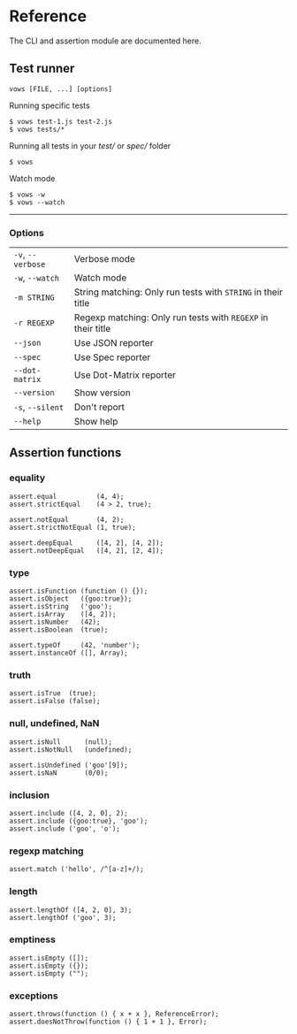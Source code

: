 Reference
=========

The CLI and assertion module are documented here.

Test runner
-----------

    vows [FILE, ...] [options]

Running specific tests

    $ vows test-1.js test-2.js
    $ vows tests/*

Running all tests in your *test/* or *spec/* folder

    $ vows

Watch mode

    $ vows -w
    $ vows --watch

---

### Options #

<table cellspacing="10">
  <tr>
    <td><code>-v</code>, <code>--verbose</code></td>
    <td>Verbose mode</td>
  </tr>
  <tr>
    <td><code>-w</code>, <code>--watch</code></td>
    <td>Watch mode</td>
  </tr>
  <tr>
    <td><code>-m STRING</code></td>
    <td>String matching: Only run tests with <code>STRING</code> in their title</td>
  </tr>
  <tr>
    <td><code>-r REGEXP</code></td>
    <td>Regexp matching: Only run tests with <code>REGEXP</code> in their title</td>
  </tr>
  <tr>
    <td><code>--json</code></td>
    <td>Use JSON reporter</td>
  </tr>
  <tr>
    <td><code>--spec</code></td>
    <td>Use Spec reporter</td>
  </tr>
  <tr>
    <td><code>--dot-matrix</code></td>
    <td>Use Dot-Matrix reporter</td>
  </tr>
  <!-- <tr> -->
  <!--   <td><code>-no-color</code></td> -->
  <!--   <td>Don't use terminal colors</td> -->
  <!-- </tr> -->
  <tr>
    <td><code>--version</code></td>
    <td>Show version</td>
  </tr>
  <tr>
    <td><code>-s</code>, <code>--silent</code></td>
    <td>Don't report</td>
  </tr>
  <tr>
    <td><code>--help</code></td>
    <td>Show help</td>
  </tr>
</table>

Assertion functions
-------------------

### equality #

    assert.equal          (4, 4);
    assert.strictEqual    (4 > 2, true);

    assert.notEqual       (4, 2);
    assert.strictNotEqual (1, true);

    assert.deepEqual      ([4, 2], [4, 2]);
    assert.notDeepEqual   ([4, 2], [2, 4]);

### type #

    assert.isFunction (function () {});
    assert.isObject   ({goo:true});
    assert.isString   ('goo');
    assert.isArray    ([4, 2]);
    assert.isNumber   (42);
    assert.isBoolean  (true);

    assert.typeOf     (42, 'number');
    assert.instanceOf ([], Array);

### truth #

    assert.isTrue  (true);
    assert.isFalse (false);

### null, undefined, NaN #

    assert.isNull      (null);
    assert.isNotNull   (undefined);

    assert.isUndefined ('goo'[9]);
    assert.isNaN       (0/0);

### inclusion #

    assert.include ([4, 2, 0], 2);
    assert.include ({goo:true}, 'goo');
    assert.include ('goo', 'o');

### regexp matching #

    assert.match ('hello', /^[a-z]+/);

### length #

    assert.lengthOf ([4, 2, 0], 3);
    assert.lengthOf ('goo', 3);

### emptiness #

    assert.isEmpty ([]);
    assert.isEmpty ({});
    assert.isEmpty ("");

### exceptions #

    assert.throws(function () { x + x }, ReferenceError);
    assert.doesNotThrow(function () { 1 + 1 }, Error);


